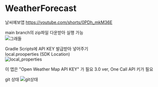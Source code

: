 # WeatherForecast
날씨예보앱
https://youtube.com/shorts/0PDh_mkM36E


main branch의 zip파일 다운받아 실행 가능  
![그래들](https://github.com/user-attachments/assets/34fe7a46-1ae1-4075-acdc-17e65ae66b29)  


Gradle Scripts에 API KEY 발급받아 넣어주기  
local.prooperties (SDK Location)  
![local_properties](https://github.com/user-attachments/assets/1fc1f153-029f-4844-b76c-797c35377311)  

이 앱은 "Open Weather Map API KEY" 가 필요
3.0 ver, One Call API 키가 필요


git 상태
![git상태](https://github.com/user-attachments/assets/f74afad6-d021-41cb-a256-77499fe6fde7)
